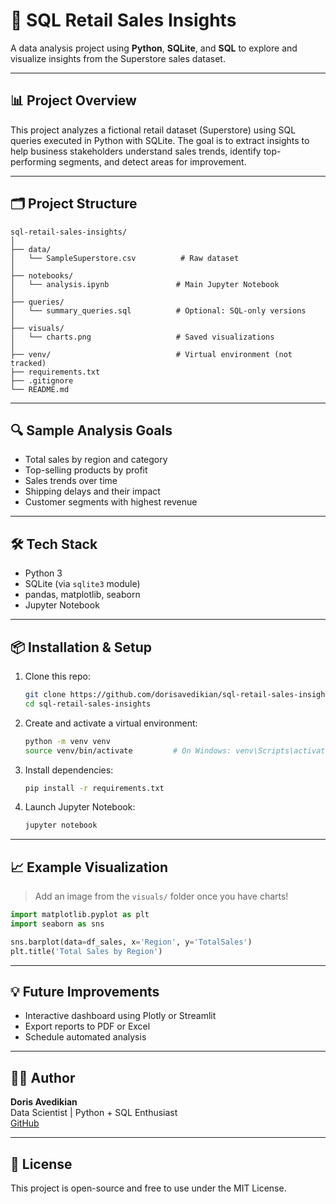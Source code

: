# 🧪 SQL Retail Sales Insights

A data analysis project using **Python**, **SQLite**, and **SQL** to explore and visualize insights from the Superstore sales dataset.

---

## 📊 Project Overview

This project analyzes a fictional retail dataset (Superstore) using SQL queries executed in Python with SQLite. The goal is to extract insights to help business stakeholders understand sales trends, identify top-performing segments, and detect areas for improvement.

---

## 🗂️ Project Structure

```
sql-retail-sales-insights/
│
├── data/
│   └── SampleSuperstore.csv          # Raw dataset
│
├── notebooks/
│   └── analysis.ipynb               # Main Jupyter Notebook
│
├── queries/
│   └── summary_queries.sql          # Optional: SQL-only versions
│
├── visuals/
│   └── charts.png                   # Saved visualizations
│
├── venv/                            # Virtual environment (not tracked)
├── requirements.txt
├── .gitignore
└── README.md
```

---

## 🔍 Sample Analysis Goals

- Total sales by region and category
- Top-selling products by profit
- Sales trends over time
- Shipping delays and their impact
- Customer segments with highest revenue

---

## 🛠️ Tech Stack

- Python 3
- SQLite (via `sqlite3` module)
- pandas, matplotlib, seaborn
- Jupyter Notebook

---

## 📦 Installation & Setup

1. Clone this repo:
   ```bash
   git clone https://github.com/dorisavedikian/sql-retail-sales-insights.git
   cd sql-retail-sales-insights
   ```

2. Create and activate a virtual environment:
   ```bash
   python -m venv venv
   source venv/bin/activate         # On Windows: venv\Scripts\activate
   ```

3. Install dependencies:
   ```bash
   pip install -r requirements.txt
   ```

4. Launch Jupyter Notebook:
   ```bash
   jupyter notebook
   ```

---

## 📈 Example Visualization

> Add an image from the `visuals/` folder once you have charts!

```python
import matplotlib.pyplot as plt
import seaborn as sns

sns.barplot(data=df_sales, x='Region', y='TotalSales')
plt.title('Total Sales by Region')
```

---

## 💡 Future Improvements

- Interactive dashboard using Plotly or Streamlit
- Export reports to PDF or Excel
- Schedule automated analysis

---

## 🧑‍💻 Author

**Doris Avedikian**  
Data Scientist | Python + SQL Enthusiast  
[GitHub](https://github.com/dorisavedikian)

---

## 📄 License

This project is open-source and free to use under the MIT License.
